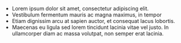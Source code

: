 * Lorem ipsum dolor sit amet, consectetur adipiscing elit.
* Vestibulum fermentum mauris ac magna maximus, in tempor
* Etiam dignissim arcu at sapien auctor, et consequat lacus lobortis.
* Maecenas eu ligula sed lorem tincidunt lacinia vitae vel justo.
  In ullamcorper diam ac massa volutpat, non semper erat lacinia.